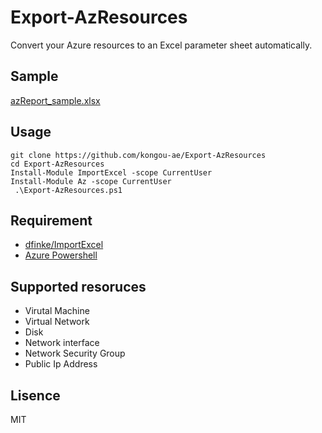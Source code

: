 # Export-AzResources

Convert your Azure resources to an Excel parameter sheet automatically.

## Sample

[azReport_sample.xlsx](https://github.com/kongou-ae/Export-AzResources/raw/master/example/azReport_sample.xlsx)

## Usage

```
git clone https://github.com/kongou-ae/Export-AzResources
cd Export-AzResources
Install-Module ImportExcel -scope CurrentUser
Install-Module Az -scope CurrentUser
 .\Export-AzResources.ps1
```

## Requirement

- [dfinke/ImportExcel](https://github.com/dfinke/ImportExcel/)
- [Azure Powershell](https://docs.microsoft.com/ja-jp/powershell/azure/?view=azps-5.6.0)

## Supported resoruces

- Virutal Machine
- Virtual Network
- Disk
- Network interface
- Network Security Group
- Public Ip Address

## Lisence

MIT
